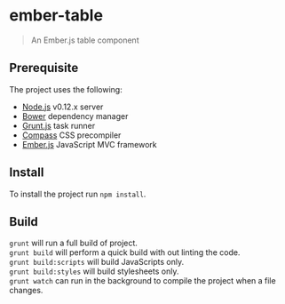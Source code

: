 # ember-table

> An Ember.js table component

## Prerequisite

The project uses the following:

- [Node.js](http://nodejs.org) v0.12.x server
- [Bower](http://bower.io) dependency manager
- [Grunt.js](http://gruntjs.com) task runner
- [Compass](http://compass-style.org) CSS precompiler
- [Ember.js](http://emberjs.com) JavaScript MVC framework

## Install

To install the project run `npm install`.

## Build

`grunt` will run a full build of project.  
`grunt build` will perform a quick build with out linting the code.  
`grunt build:scripts` will build JavaScripts only.  
`grunt build:styles` will build stylesheets only.  
`grunt watch` can run in the background to compile the project when a file changes.
